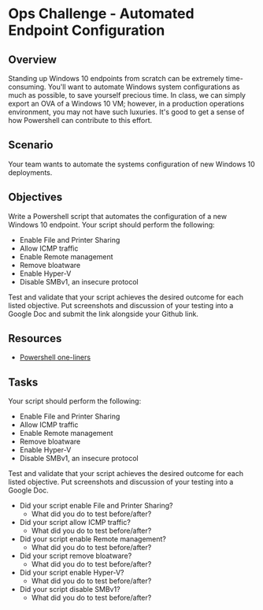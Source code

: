 # Ops Challenge - Automated Endpoint Configuration

## Overview

Standing up Windows 10 endpoints from scratch can be extremely time-consuming. You'll want to automate Windows system configurations as much as possible, to save yourself precious time. In class, we can simply export an OVA of a Windows 10 VM; however, in a production operations environment, you may not have such luxuries. It's good to get a sense of how Powershell can contribute to this effort.

## Scenario

Your team wants to automate the systems configuration of new Windows 10 deployments.

## Objectives

Write a Powershell script that automates the configuration of a new Windows 10 endpoint. Your script should perform the following:

- Enable File and Printer Sharing
- Allow ICMP traffic
- Enable Remote management
- Remove bloatware
- Enable Hyper-V
- Disable SMBv1, an insecure protocol

Test and validate that your script achieves the desired outcome for each listed objective. Put screenshots and discussion of your testing into a Google Doc and submit the link alongside your Github link.

## Resources

- [Powershell one-liners](https://github.com/superswan/Powershell-SysAdmin)

## Tasks

Your script should perform the following:

- Enable File and Printer Sharing
- Allow ICMP traffic
- Enable Remote management
- Remove bloatware
- Enable Hyper-V
- Disable SMBv1, an insecure protocol

Test and validate that your script achieves the desired outcome for each listed objective. Put screenshots and discussion of your testing into a Google Doc.

- Did your script enable File and Printer Sharing?
  - What did you do to test before/after?
- Did your script allow ICMP traffic?
  - What did you do to test before/after?
- Did your script enable Remote management?
  - What did you do to test before/after?
- Did your script remove bloatware?
  - What did you do to test before/after?
- Did your script enable Hyper-V?
  - What did you do to test before/after?
- Did your script disable SMBv1?
  - What did you do to test before/after?
